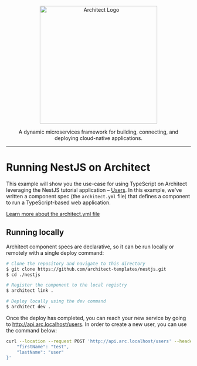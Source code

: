 <p align="center">
  <picture>
    <source media="(prefers-color-scheme: dark)" srcset="https://cdn.architect.io/logo/horizontal-inverted.png">
    <source media="(prefers-color-scheme: light)" srcset="https://cdn.architect.io/logo/horizontal.png">
    <img width="320" alt="Architect Logo" src="https://cdn.architect.io/logo/horizontal.png">
  </picture>
</p>

<p align="center">
  A dynamic microservices framework for building, connecting, and deploying cloud-native applications.
</p>

---

# Running NestJS on Architect

This example will show you the use-case for using TypeScript on Architect leveraging the NestJS tutorial application – [Users](https://github.com/nestjs/nest/tree/master/sample/05-sql-typeorm). In this example, we've written a component spec (the `architect.yml` file) that defines a component to run a TypeScript-based web application.

[Learn more about the architect.yml file](//docs.architect.io/components/architect-yml/)

## Running locally

Architect component specs are declarative, so it can be run locally or remotely with a single deploy command:

```sh
# Clone the repository and navigate to this directory
$ git clone https://github.com/architect-templates/nestjs.git
$ cd ./nestjs

# Register the component to the local registry
$ architect link .

# Deploy locally using the dev command
$ architect dev .
```

Once the deploy has completed, you can reach your new service by going to http://api.arc.localhost/users. In order to create a new user, you can use the command below:

```sh
curl --location --request POST 'http://api.arc.localhost/users' --header 'Content-Type: application/json' --data-raw '{
    "firstName": "test",
    "lastName": "user"
}'
```
